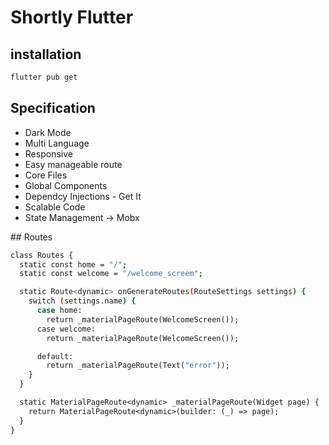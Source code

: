 # Shortly Flutter 

## installation 
```bash
flutter pub get
```

## Specification
- Dark Mode
- Multi Language
- Responsive 
- Easy manageable route
- Core Files
- Global Components
- Dependcy Injections - Get It
- Scalable Code 
- State Management -> Mobx

## Routes 

```bash
class Routes {
  static const home = "/";
  static const welcome = "/welcome_screem";

  static Route<dynamic> onGenerateRoutes(RouteSettings settings) {
    switch (settings.name) {
      case home:
        return _materialPageRoute(WelcomeScreen());
      case welcome:
        return _materialPageRoute(WelcomeScreen());

      default:
        return _materialPageRoute(Text("error"));
    }
  }

  static MaterialPageRoute<dynamic> _materialPageRoute(Widget page) {
    return MaterialPageRoute<dynamic>(builder: (_) => page);
  }
}
```


